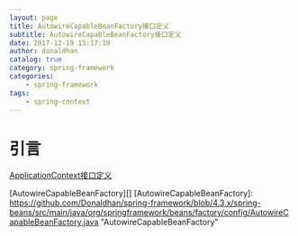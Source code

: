 ```yaml
---
layout: page
title: AutowireCapableBeanFactory接口定义
subtitle: AutowireCapableBeanFactory接口定义
date: 2017-12-19 15:17:19
author: donaldhan
catalog: true
category: spring-framework
categories:
    - spring-framework
tags:
    - spring-context
---
```


# 引言

[ApplicationContext接口定义][]

[ApplicationContext接口定义]:  "ApplicationContext接口定义"

[AutowireCapableBeanFactory][]
[AutowireCapableBeanFactory]:
https://github.com/Donaldhan/spring-framework/blob/4.3.x/spring-beans/src/main/java/org/springframework/beans/factory/config/AutowireCapableBeanFactory.java "AutowireCapableBeanFactory"
